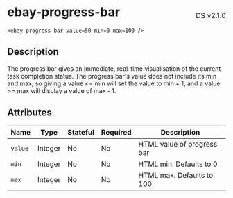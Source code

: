 <h1 style='display: flex; justify-content: space-between; align-items: center;'>
    <span>
        ebay-progress-bar
    </span>
    <span style='font-weight: normal; font-size: medium; margin-bottom: -15px;'>
        DS v2.1.0
    </span>
</h1>

```marko
<ebay-progress-bar value=50 min=0 max=100 />
```

## Description 
The progress bar gives an immediate, real-time visualisation of the current task completion status.
The progress bar's value does not include its min and max, so giving a value <= min will set the value to min + 1,
and a value >= max will display a value of max - 1.

## Attributes

Name | Type | Stateful | Required | Description
--- | --- | ---- | --- | ---
`value` | Integer | No | No | HTML value of progress bar
`min` | Integer | No | No | HTML min. Defaults to 0
`max` | Integer | No | No | HTML max. Defaults to 100
